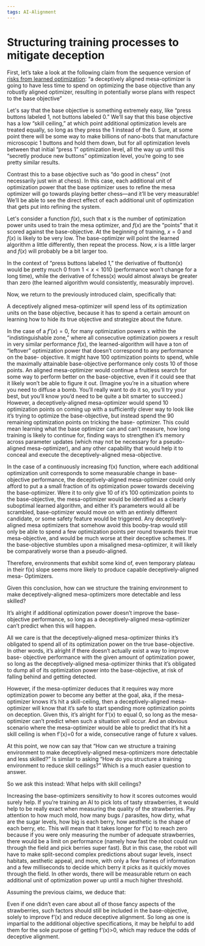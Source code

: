 ```yaml
---
tags: AI-Alignment
---
```


# Structuring training processes to mitigate deception

First, let’s take a look at the following claim from the sequence version of [risks from learned optimization](https://www.alignmentforum.org/posts/zthDPAjh9w6Ytbeks/deceptive-alignment#:~:text=In%20a%20case%20where%20the,respect%20to%20the%20base%20objective.): “a deceptively aligned mesa-optimizer is going to have less time to spend on optimizing the base objective than any robustly aligned optimizer, resulting in potentially worse plans with respect to the base objective” 

Let's say that the base objective is something extremely easy, like “press buttons labeled 1, not buttons labeled 0.” We’ll say that this base objective has a low “skill ceiling,” at which point additional optimization levels are treated equally, so long as they press the 1 instead of the 0. Sure, at some point there will be some way to make billions of nano-bots that manufacture microscopic 1 buttons and hold them down, but for all optimization levels between that initial “press 1” optimization level, all the way up until this “secretly produce new buttons” optimization level, you’re going to see pretty similar results. 

Contrast this to a base objective such as “do good in chess” (not necessarily just win at chess). In this case, each additional unit of optimization power that the base optimizer uses to refine the mesa optimizer will go towards playing better chess—and it’ll be very measurable! We’ll be able to see the direct effect of each additional unit of optimization that gets put into refining the system. 

Let's consider a function $f(x)$, such that x is the number of optimization power units used to train the mesa optimizer, and $f(x)$ are the “points” that it scored against the base-objective. At the beginning of training, $x=0$ and $f(x)$ is likely to be very low. The base-optimizer will point the learned algorithm a little differently, then repeat the process. Now, $x$ is a little larger and $f(x)$ will probably be a bit larger too. 

In the context of “press buttons labeled 1,” the derivative of fbutton(x) would be pretty much $0$ from $1<x<1010$ (performance won’t change for a long time), while the derivative of fchess(x) would almost always be greater than zero (the learned algorithm would consistently, measurably improve). 

Now, we return to the previously introduced claim, specifically that: 

A deceptively aligned mesa-optimizer will spend less of its optimization units on the base objective, because it has to spend a certain amount on learning how to hide its true objective and strategize about the future. 

In the case of a $f’(x)=0$, for many optimization powers x within the “indistinguishable zone,” where all consecutive optimization powers $x$ result in very similar performance $f(x)$, the learned-algorithm will have a ton of “leftover” optimization power that doesn’t correspond to any performance on the base- objective. It might have 100 optimization points to spend, while the maximally attainable base-objective performance only costs 10 of those points. An aligned mesa-optimizer would continue a fruitless search for some way to perform better on the base-objective, even if it could see that it likely won’t be able to figure it out. (Imagine you’re in a situation where you need to diffuse a bomb. You’ll really want to do it so, you’ll try your best, but you’ll know you’d need to be quite a bit smarter to succeed.) However, a deceptively-aligned mesa-optimizer would spend 10 optimization points on coming up with a sufficiently clever way to look like it’s trying to optimize the base-objective, but instead spend the 90 remaining optimization points on tricking the base- optimizer. This could mean learning what the base optimizer can and can’t measure, how long training is likely to continue for, finding ways to strengthen it’s memory across parameter updates (which may not be necessary for a pseudo-aligned mesa-optimizer), and any other capability that would help it to conceal and execute the deceptively-aligned mesa-objective. 

In the case of a continuously increasing f(x) function, where each additional optimization unit corresponds to some measurable change in base-objective performance, the deceptively-aligned mesa-optimizer could only afford to put a a small fraction of its optimization power towards deceiving the base-optimizer. Were it to only give 10 of it’s 100 optimization points to the base-objective, the mesa-optimizer would be identified as a clearly suboptimal learned algorithm, and either it’s parameters would all be scrambled, base-optimizer would move on with an entirely different candidate, or some safety feature would be triggered. Any deceptively-aligned mesa optimizers that somehow avoid this booby-trap would still only be able to spend a few optimization points per round towards their true mesa-objective, and would be much worse at their deceptive schemes. If the base-objective stumbles upon a misaligned mesa-optimizer, it will likely be comparatively worse than a pseudo-aligned. 

Therefore, environments that exhibit some kind of, even temporary plateau in their f(x) slope seems more likely to produce capable deceptively-aligned mesa- Optimizers. 

Given this conclusion, how can we structure the training environment to make deceptively-aligned mesa-optimizers more detectable and less skilled? 

It’s alright if additional optimization power doesn’t improve the base-objective performance, so long as a deceptively-aligned mesa-optimizer can’t predict when this will happen. 

All we care is that the deceptively-aligned mesa-optimizer thinks it’s obligated to spend all of its optimization power on the true base-objective. In other words, it’s alright if there doesn’t actually exist a way to improve base- objective performance with the given amount of optimization power, so long as the deceptively-aligned mesa-optimizer thinks that it’s obligated to dump all of its optimization power into the base-objective, at risk of falling behind and getting detected. 

However, if the mesa-optimizer deduces that it requires way more optimization power to become any better at the goal, aka, if the mesa-optimizer knows it’s hit a skill-ceiling, then a deceptively-aligned mesa-optimizer will know that it’s safe to start spending more optimization points on deception. Given this, it’s alright for f’(x) to equal 0, so long as the mesa-optimizer can’t predict when such a situation will occur. And an obvious scenario where the mesa-optimizer would be able to predict that it’s hit a skill ceiling is when f’(x)=0 for a wide, consecutive range of future x values. 

At this point, we now can say that “How can we structure a training environment to make deceptively-aligned mesa-optimizers more detectable and less skilled?” Is similar to asking “How do you structure a training environment to reduce skill ceilings?” Which is a much easier question to answer. 

So we ask this instead: What helps with skill ceilings? 

Increasing the base-optimizers sensitivity to how it scores outcomes would surely help. If you’re training an AI to pick lots of tasty strawberries, it would help to be really exact when measuring the quality of the strawberries. Pay attention to how much mold, how many bugs / parasites, how dirty, what are the sugar levels, how big is each berry, how aesthetic is the shape of each berry, etc. This will mean that it takes longer for f’(x) to reach zero because if you were only measuring the number of adequate strawberries, there would be a limit on performance (namely how fast the robot could run through the field and pick berries super fast). But in this case, the robot will have to make split-second complex predictions about sugar levels, insect habitats, aesthetic appeal, and more, with only a few frames of information and a few milliseconds to decide which berry it picks as it quickly moves through the field. In other words, there will be measurable return on each additional unit of optimization power up until a much higher threshold. 

Assuming the previous claims, we deduce that:

Even if one didn’t even care about all of those fancy aspects of the strawberries, such factors should still be included in the base-objective, solely to improve f’(x) and reduce deceptive alignment. So long as one is impartial to the additional objective specifications, it may be helpful to add them for the sole purpose of getting f’(x)>0, which may reduce the odds of deceptive alignment.
